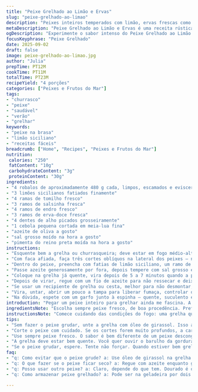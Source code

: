 ```yaml
---
title: "Peixe Grelhado ao Limão e Ervas"
slug: "peixe-grelhado-ao-limao"
description: "Peixes inteiros temperados com limão, ervas frescas como tomilho, salsinha, endro e erva-doce, além de alho e cebola. Preparados na grelha, com técnica para manter a pele crocante e a carne úmida. Sem glúten, lactose, nozes ou ovos. Foco nos aromas que se misturam no carvão, com toque cítrico e herbal marcante. Tempo total aproximado 23 minutos, incluindo preparo e cozimento. Indicado para quem curte uma experiência rústica, sabor autêntico e é prático na churrasqueira ou chapa."
metaDescription: "Peixe Grelhado ao Limão e Ervas é uma receita rústica que combina sabores e técnicas simples. Prepare um prato delicioso na churrasqueira."
ogDescription: "Experimente o sabor intenso do Peixe Grelhado ao Limão e Ervas. Um prato que encanta com aromas e frescor na brasa."
focusKeyphrase: "Peixe Grelhado"
date: 2025-09-02
draft: false
image: peixe-grelhado-ao-limao.jpg
author: "Julia"
prepTime: PT12M
cookTime: PT11M
totalTime: PT23M
recipeYield: "4 porções"
categories: ["Peixes e Frutos do Mar"]
tags:
- "churrasco"
- "peixe"
- "saudável"
- "verão"
- "grelhar"
keywords:
- "peixe na brasa"
- "limão siciliano"
- "receitas fáceis"
breadcrumb: ["Home", "Recipes", "Peixes e Frutos do Mar"]
nutrition: 
 calories: "250"
 fatContent: "10g"
 carbohydrateContent: "3g"
 proteinContent: "30g"
ingredients:
- "4 robalos de aproximadamente 480 g cada, limpos, escamados e eviscerados"
- "3 limões sicilianos fatiados finamente"
- "4 ramas de tomilho fresco"
- "3 ramos de salsinha fresca"
- "4 ramos de endro fresco"
- "3 ramos de erva-doce fresca"
- "4 dentes de alho picados grosseiramente"
- "1 cebola pequena cortada em meia-lua fina"
- "azeite de oliva a gosto"
- "sal grosso moído na hora a gosto"
- "pimenta do reino preta moída na hora a gosto"
instructions:
- "Esquente bem a grelha ou churrasqueira; deve estar em fogo médio-alto, ao ponto de ouvir o estalo da gordura da pele na chapa ou grelha."
- "Com faca afiada, faça três cortes oblíquos na lateral dos peixes — nunca profundos demais, só até a carne, para não desmanchar ao virar."
- "Dentro do peixe, preencha com fatias de limão siciliano, um ramo de cada erva fresca (tomilho, salsinha, endro e erva-doce), alho e cebola. A mistura vai liberar aromas e manter a carne úmida — tem que sentir o cheirinho na hora do preparo."
- "Passe azeite generosamente por fora, depois tempere com sal grosso e pimenta moída; esse é o segredo para a casquinha ficar crocante e sabor levíssimo."
- "Coloque na grelha já quente, vira depois de 5 a 7 minutos quando a pele estiver firme, soltando facilmente do grelhador, com marcações bem feitas de grelha."
- "Depois de virar, regue com um fio de azeite para não ressecar e deixe mais uns 5 minutos, até a carne se soltar facilmente da espinha e estiver opaca — ponto certo não deve estar seca nem crua."
- "Se usar um recipiente de grelha ou cesta, melhor para não desmontar, mas se cuidar da estrutura na grelha direto, é mais prático e ganha aquela marcação clássica."
- "Vira, untar, abrir um pouco a tampa para liberar fumaça, controlar o fogo — isso faz diferença na textura final."
- "Na dúvida, espete com um garfo junto à espinha — quente, suculento e macio sinalizam que já era."
introduction: "Pegar um peixe inteiro para grelhar ainda me fascina. A pele que crepita na churrasqueira, o aroma do limão misturado ao perfume das ervas frescas — tudo isso transforma o ato de cozinhar num ritual quase meditativo. Já tentei vários métodos, mas aprendi que detalhes fazem diferença; o corte certo; o tempero equilibrado; e o manejo do fogo. Usar ervas aromáticas frescas e limão não só perfuma, mas também ajuda a manter o peixe suculento. O resultado? Um prato rústico, naturalmente leve e cheio de personalidade, fácil de preparar e que agrada todo mundo. No fim, nada melhor que um prato saboroso feito na brasa, carregado de tradição e simplicidade."
ingredientsNote: "Escolha sempre peixe fresco, de boa procedência. Prefira robalo, dourado ou até badejo, que aguentam bem a grelha e têm sabor marcante. Pode substituir o limão siciliano por limão taiti caso não ache o primeiro; o sabor fica mais ácido, mas funciona. As ervas podem ser adaptadas conforme a região e disponibilidade: coentro no lugar do endro, cebolinha no lugar da salsinha. Alho pode ser substituído por cebola roxa para um aroma mais suave. O sal grosso é essencial para ajudar a formar a crosta, equilibre para não ficar salgado demais. Se tiver medo do peixe grudar, pincele a grelha com óleo de girassol antes do fogo entrar."
instructionsNote: "Comece cuidando das condições do fogo: uma grelha quente na medida evita o peixe agarrar e despedaçar. Os cortes ajudam a penetrar tempero e cozinhar por igual, observe a pele: quando estiver com aspecto firme e com marcas da grelha, é hora de virar. Se persistir grudado, espera uns minutos, forçar sai pele e tudo. Vá molhando com azeite para não ressecar, boca da churrasqueira semiaberta evita fumaça demais na carne - nada pior que peixe com gosto forte de fumaça que não é charmoso. O toque final é conferir com garfo: carne que solta facil da espinha e com cor opaca é sinal de que tá no ponto. Retirar antes ou deixar demais muda tudo - paciência e atenção são tudo no grelhado!"
tips:
- "Sem fazer o peixe grudar, unte a grelha com óleo de girassol. Isso ajuda muito. O ideal é fazer isso antes da grelha aquecer. A temperatura é crucial."
- "Corte o peixe com cuidado. Se os cortes forem muito profundos, a carne desmancha. Você precisa garantir que o tempero entre, mas sem estragar a peça."
- "Use sempre peixe fresco. O sabor é bem diferente de um peixe descongelado ou de má procedência. Escolha robalo, dourado no máximo. Fica incrível."
- "A grelha deve estar bem quente. Você quer ouvir o barulho da gordura estalando. Isso garante crocância. Observe a pele, marcas bem definidas sinalizam sucesso."
- "Se o peixe grudar, espere. Tente não forçar. Quando estiver bem grelhado, a pele solta facinho. Marcação perfeita é tudo. Fique de olho no tempo."
faq:
- "q: Como evitar que o peixe grude? a: Use óleo de girassol na grelha. Limão ajuda também. Atenção à temperatura. Uma grelha quente faz diferença."
- "q: O que fazer se o peixe ficar seco? a: Regue com azeite enquanto grelha. Não deixe o fogo muito alto. Alerta para não queimar. Molhar sempre ajuda."
- "q: Posso usar outro peixe? a: Claro, depende do que tem. Dourado é ótimo. Mas evite peixes excessivamente delicados que podem quebrar fácil."
- "q: Como armazenar peixe grelhado? a: Pode ser na geladeira por dois dias. Se for congelar, embrulhe bem. E consuma o quanto antes. Sabor se perde fácil."

---
```


